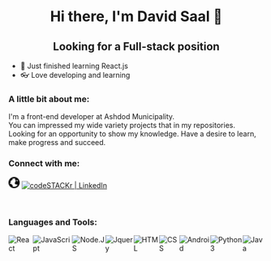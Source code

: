 <h1 align="center">Hi there, I'm David Saal 👋</h1>
<h2 align="center">Looking for a Full-stack position</h2>


- 📕 Just finished learning React.js
- 👓 Love developing and learning 


### A little bit about me:
I'm a front-end developer at Ashdod Municipality.
<br>You can impressed my wide variety projects that in my repositories.
<br>Looking for an opportunity to show my knowledge.
Have a desire to learn, make progress and succeed.



### Connect with me:

<a href="http://David-Saal.com"><img  alt="codeSTACKr.com" width="22px" src="https://raw.githubusercontent.com/iconic/open-iconic/master/svg/globe.svg" /></a>
<a href="https://www.linkedin.com/in/davidsaal/"><img  alt="codeSTACKr | LinkedIn" width="22px" src="https://cdn.jsdelivr.net/npm/simple-icons@v3/icons/linkedin.svg" /></a>


<br />

### Languages and Tools:

<div style="width:100%;display:flex;justify-content:space-around;align-items:center;">

<img alt="React"  src="https://img.shields.io/badge/React-20232A?style=for-the-badge&logo=react&logoColor=white" />
<img alt="JavaScript"  src="https://img.shields.io/badge/JavaScript-323330?style=for-the-badge&logo=javascript&logoColor=F7DF1E" />
<img alt="Node.JS"  src="https://img.shields.io/badge/Node.js-43853D?style=for-the-badge&logo=node.js&logoColor=white" />
<img alt="Jquery"  src="https://img.shields.io/badge/Jquery-0769AD?style=for-the-badge&logo=jquery&logoColor=white" />
<img alt="HTML"  src="https://img.shields.io/badge/HTML5-E34F26?style=for-the-badge&logo=html5&logoColor=white" />
<img alt="CSS"  src="https://img.shields.io/badge/CSS3-1572B6?style=for-the-badge&logo=css3&logoColor=white" />
<img alt="Android"  src="https://img.shields.io/badge/Android-3DDC84?style=for-the-badge&logo=android&logoColor=white" />
<img alt="Python3"  src="https://img.shields.io/badge/Python-14354C?style=for-the-badge&logo=python&logoColor=yellow" />
<img alt="Java"  src="https://img.shields.io/badge/Java-ED8B00?style=for-the-badge&logo=java&logoColor=white" />

<br />
<br />
